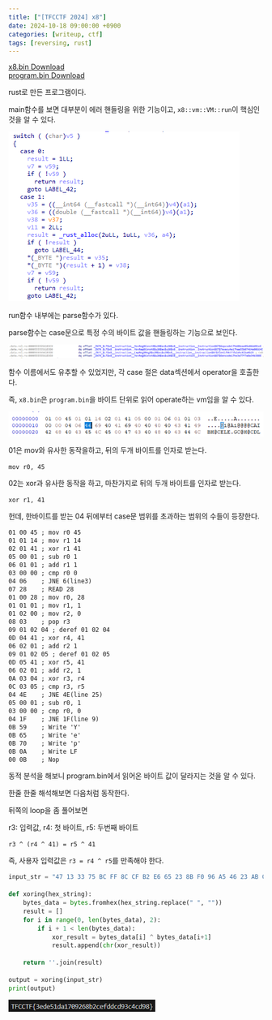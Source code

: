 ```yaml
---
title: ["[TFCCTF 2024] x8"]
date: 2024-10-18 09:00:00 +0900
categories: [writeup, ctf]
tags: [reversing, rust]
---
```

<a href="/assets/bin/ctf/x8/x8.bin" download>x8.bin Download</a>  
<a href="/assets/bin/ctf/x8/program.bin" download>program.bin Download</a>  

rust로 만든 프로그램이다.

main함수를 보면 대부분이 에러 핸들링을 위한 기능이고, `x8::vm::VM::run`이 핵심인 것을 알 수 있다.

![](assets/img/writeup/ctf/x8_writeup/htnkGJ8tBE7EuKFCP1qTxGKfj2lZOvq0iGwxVKZ_2wY=.png)

run함수 내부에는 parse함수가 있다.

parse함수는 case문으로 특정 수의 바이트 값을 핸들링하는 기능으로 보인다.

![](assets/img/writeup/ctf/x8_writeup/f1Z4wqMCMIwCW2dRxRLlMcep3USZ7fDSwTi_2E0UALI=.png)

함수 이름에서도 유추할 수 있었지만, 각 case 절은 data섹션에서 operator을 호출한다.



즉, `x8.bin`은 `program.bin`을 바이트 단위로 읽어 operate하는 vm임을 알 수 있다.

![](assets/img/writeup/ctf/x8_writeup/C5PiB_IL_p7Ln0CIrteLLeVH0Cuh2VS01FMB6vxVa4U=.png)

01은 mov와 유사한 동작을하고, 뒤의 두개 바이트를 인자로 받는다.

`mov r0, 45`

02는 xor과 유사한 동작을 하고, 마찬가지로 뒤의 두개 바이트를 인자로 받는다.

`xor r1, 41`

헌데, 한바이트를 받는 04 뒤에부터 case문 범위를 초과하는 범위의 수들이 등장한다.

```
01 00 45 ; mov r0 45
01 01 14 ; mov r1 14
02 01 41 ; xor r1 41
05 00 01 ; sub r0 1
06 01 01 ; add r1 1
03 00 00 ; cmp r0 0
04 06    ; JNE 6(line3)
07 28    ; READ 28
01 00 28 ; mov r0, 28
01 01 01 ; mov r1, 1
01 02 00 ; mov r2, 0
08 03    ; pop r3
09 01 02 04 ; deref 01 02 04
0D 04 41 ; xor r4, 41
06 02 01 ; add r2 1
09 01 02 05 ; deref 01 02 05
0D 05 41 ; xor r5, 41
06 02 01 ; add r2, 1
0A 03 04 ; xor r3, r4
0C 03 05 ; cmp r3, r5
04 4E    ; JNE 4E(line 25)
05 00 01 ; sub r0, 1
03 00 00 ; cmp r0, 0
04 1F    ; JNE 1F(line 9)
0B 59    ; Write 'Y'
0B 65    ; Write 'e'
0B 70    ; Write 'p'
0B 0A    ; Write LF
00 0B    ; Nop
```

동적 분석을 해보니 program.bin에서 읽어온 바이트 값이 달라지는 것을 알 수 있다.

한줄 한줄 해석해보면 다음처럼 동작한다.

뒤쪽의 loop을 좀 풀어보면

r3: 입력값, r4: 첫 바이트, r5: 두번째 바이트

`r3 ^ (r4 ^ 41) = r5 ^ 41`

즉, 사용자 입력값은 `r3 = r4 ^ r5`를 만족해야 한다.

```python
input_str = "47 13 33 75 BC FF 8C CF B2 E6 65 23 8B F0 96 A5 46 23 AB CF 5D 38 51 64 63 52 8F EB 4A 2B 0F 3E 28 1F 9B AB BE 87 4B 79 1C 2A 3C 04 45 27 2E 1C A4 C7 AD C8 8A EC 77 13 76 12 F6 95 30 54 7A 43 B8 8B FC 9F 48 7C 8C EF 5C 38 CD F4 D5 ED 9F E2"

def xoring(hex_string):
    bytes_data = bytes.fromhex(hex_string.replace(" ", ""))
    result = []
    for i in range(0, len(bytes_data), 2):
        if i + 1 < len(bytes_data):
            xor_result = bytes_data[i] ^ bytes_data[i+1]
            result.append(chr(xor_result))

    return ''.join(result)

output = xoring(input_str)
print(output)
```

![](assets/img/writeup/ctf/x8_writeup/CxHvXWm2-Da2ApBNooEZpRCOTcRzxyBADFj3Er8CwsE=.png)

